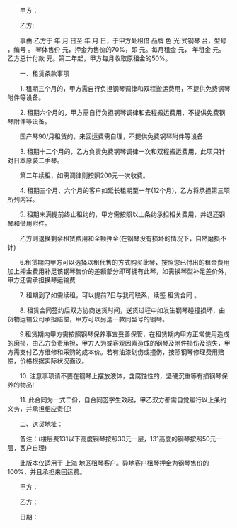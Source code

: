 
 　　甲方：
 
 　　乙方:
 
 　　事由:乙方于 年 月 日至 年 月 日，于甲方处租借 品牌 色 光 式钢琴 台，型号 ，编号 。 琴体售价 元，押金为售价的70%，即 元。每月租金 元， 年租金 元。乙方总计付款 元。第二年起，甲方每月收取原租金的50%。
 
 　　一、租赁条款事项
 
 　　1. 租期三个月的，甲方需自行负担钢琴调律和双程搬运费用，不提供免费钢琴附件等设备。
 
 　　2. 租期六个月的，甲方需自行负担钢琴调律和去程搬运费用，不提供免费钢琴附件等设备。
 
 　　国产琴90/月租赁的，来回运费需自理，不提供免费钢琴附件等设备
 
 　　3. 租期十二个月的，乙方负责免费钢琴调律一次和双程搬运费用，此项只针对日本原装二手琴。
 
 　　第二年续租，如需调律则按照200元一次收费。
 
 　　4. 租期三个月、六个月的客户如延长租期至一年(12个月)，乙方将承担第三项所列内容。
 
 　　5. 租期未满提前终止租约的，甲方需按照以上条约承担相关费用，并退还钢琴和借用附件。
 
 　　乙方则退换剩余租赁费用和全额押金(在钢琴没有损坏的情况下，自然磨损不计)
 
 　　6.租赁期内甲方可以选择以租代售的方式购买此琴，按照您已付出的租金费用加上押金费用补足该钢琴售价的差额部分即可拥有此琴，如需换琴型补足差价外，甲方还需承担换琴运输费
 
 　　7. 租期到了如需续租，可以提前7日与我司联系，续签
租赁合同
。
 
 　　8. 租赁合同签约后双方协商送货时间，送货过程中如发生钢琴碰撞损坏，由货物运输公司承担赔偿，甲方可以另选一款同型号的钢琴。
 
 　　9.租赁期内甲方需按照钢琴保养事宜妥善保管，在租赁期内甲方正常使用造成的磨损，由乙方负责承担，甲方人为或客观因素造成的钢琴及附件损伤及遗失，甲方需支付乙方维修和采购的成本价。若有油漆划伤或撞伤，按照钢琴修理费用赔偿，价格根据实际状况面议。
 
 　　10. 注意事项请不要在钢琴上摆放液体，含腐蚀性的，坚硬沉重等有损钢琴保养的物品!
 
 　　11. 此合同为一式二份，自合同签字生效起，甲乙双方都需自觉履行以上条约义务，并承担相应责任!
 
 　　二、送货地址：
 
 　　备注：(楼层费131以下高度钢琴按照30元一层，131高度的钢琴按照50元一层，客户自理)
 
 　　此版本仅适用于
上海
地区租琴客户。异地客户租琴押金为钢琴售价的100%，并且承担来回运费。
 
 　　甲方：
 
 　　乙方：
 
 　　日期：
 
 

 
 
 
 
 
  


  
 

  


  


  
 
 
 
 

